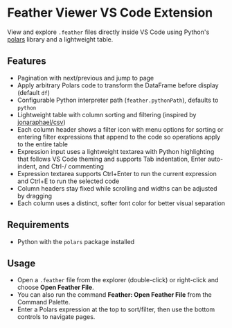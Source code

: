 # Feather Viewer VS Code Extension

View and explore `.feather` files directly inside VS Code using Python's [polars](https://www.pola.rs/) library and a lightweight table.

## Features
- Pagination with next/previous and jump to page
- Apply arbitrary Polars code to transform the DataFrame before display (default `df`)
- Configurable Python interpreter path (`feather.pythonPath`), defaults to `python`
- Lightweight table with column sorting and filtering (inspired by [jonaraphael/csv](https://github.com/jonaraphael/csv))
- Each column header shows a filter icon with menu options for sorting or entering filter expressions that append to the code so operations apply to the entire table
- Expression input uses a lightweight textarea with Python highlighting that follows VS Code theming and supports Tab indentation, Enter auto-indent, and Ctrl-/ commenting
- Expression textarea supports Ctrl+Enter to run the current expression and Ctrl+E to run the selected code
- Column headers stay fixed while scrolling and widths can be adjusted by dragging
- Each column uses a distinct, softer font color for better visual separation

## Requirements
- Python with the `polars` package installed

## Usage
- Open a `.feather` file from the explorer (double-click) or right-click and choose **Open Feather File**.
- You can also run the command **Feather: Open Feather File** from the Command Palette.
- Enter a Polars expression at the top to sort/filter, then use the bottom controls to navigate pages.
